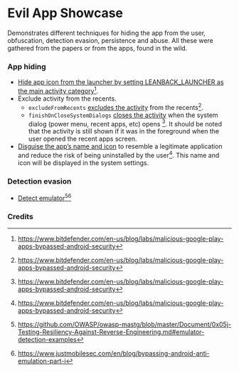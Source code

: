 # Evil App Showcase
Demonstrates different techniques for hiding the app from the user, obfuscation, detection evasion, persistence and abuse.
All these were gathered from the papers or from the apps, found in the wild. 

### App hiding
- [Hide app icon from the launcher by setting LEANBACK_LAUNCHER as the main activity category](https://github.com/aengussong/EvilAppShowcase/blob/fe712e8db0d22d5ae651ba9b1369a6e5d217ca7f/app/src/main/AndroidManifest.xml#L24)[^1]. 
- Exclude activity from the recents.
  - `excludeFromRecents` [excludes the activity](https://github.com/aengussong/EvilAppShowcase/blob/ad1833f9746a1735209e0275f5d9ce2d4a9cb30f/app/src/main/AndroidManifest.xml#L18) from the recents[^1]. 
  - `finishOnCloseSystemDialogs` [closes the activity](https://github.com/aengussong/EvilAppShowcase/blob/ad1833f9746a1735209e0275f5d9ce2d4a9cb30f/app/src/main/AndroidManifest.xml#L19) when the system dialog (power menu, recent apps, etc) opens [^1]. It should be noted that the activity is still shown if it was in the foreground when the user opened the recent apps screen.
- [Disguise the app’s name and icon](https://github.com/aengussong/EvilAppShowcase/blob/27195a2dd99cee6c6ec5ca76c4def1e0426395fa/app/src/main/AndroidManifest.xml#L9) to resemble a legitimate application and reduce the risk of being uninstalled by the user[^1]. This name and icon will be displayed in the system settings.
### Detection evasion
- [Detect emulator](https://github.com/aengussong/EvilAppShowcase/blob/6cd1fcca253877760c8016a62e8c7977584aa94e/app/src/main/java/com/aengussong/evilappshowcase/EmulatorDetector.kt#L16)[^2][^3]
### Credits
[^1]: https://www.bitdefender.com/en-us/blog/labs/malicious-google-play-apps-bypassed-android-security
[^2]: https://github.com/OWASP/owasp-mastg/blob/master/Document/0x05j-Testing-Resiliency-Against-Reverse-Engineering.md#emulator-detection-examples
[^3]: https://www.justmobilesec.com/en/blog/bypassing-android-anti-emulation-part-i
